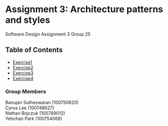 # Assignment 3: Architecture patterns and styles
Software Design Assignment 3 Group 25
## Table of Contents

* [Exercise1](https://github.com/YehchanPark/sofeDesignAssignment2/tree/main/code/Exercise1)
* [Exercise2](https://github.com/YehchanPark/sofeDesignAssignment2/tree/main/code/Exercise2)
* [Exercise3](https://github.com/YehchanPark/sofeDesignAssignment2/tree/main/code/Exercise3)
* [Exercise4](https://github.com/YehchanPark/sofeDesignAssignment2/blob/main/Exercise%204.pdf)

### Group Members
Banujan Sutheswaran (100750620)\
Cyrus Lee (100748627)\
Nathan Bojczuk (100749012)\
Yehchan Park (100754068)
